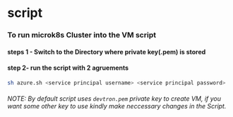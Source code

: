 # script
### To run microk8s Cluster into the VM script 
#### steps 1 - Switch to the Directory where private key(.pem) is stored
#### step 2- run the script with 2 agruements


```bash
sh azure.sh <service principal username> <service principal password>
```
###### NOTE: By default script uses ``devtron.pem`` private key to create VM, if you want some other key to use kindly make neccessary changes in the Script.
